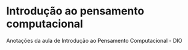 # Introdução ao pensamento computacional
Anotações da aula de Introdução ao Pensamento Computacional - DIO
